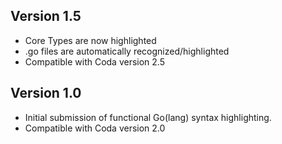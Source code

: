 ## Version 1.5

- Core Types are now highlighted
- .go files are automatically recognized/highlighted
- Compatible with Coda version 2.5 

## Version 1.0

- Initial submission of functional Go(lang) syntax highlighting.
- Compatible with Coda version 2.0
